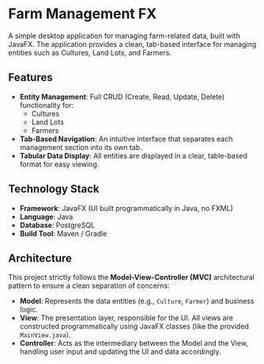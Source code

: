 # Farm Management FX

A simple desktop application for managing farm-related data, built with JavaFX. The application provides a clean, tab-based interface for managing entities such as Cultures, Land Lots, and Farmers.

## Features

-   **Entity Management**: Full CRUD (Create, Read, Update, Delete) functionality for:
    -   Cultures
    -   Land Lots
    -   Farmers
-   **Tab-Based Navigation**: An intuitive interface that separates each management section into its own tab.
-   **Tabular Data Display**: All entities are displayed in a clear, table-based format for easy viewing.

## Technology Stack

-   **Framework**: JavaFX (UI built programmatically in Java, no FXML)
-   **Language**: Java
-   **Database**: PostgreSQL
-   **Build Tool**: Maven / Gradle

## Architecture

This project strictly follows the **Model-View-Controller (MVC)** architectural pattern to ensure a clean separation of concerns:

-   **Model**: Represents the data entities (e.g., `Culture`, `Farmer`) and business logic.
-   **View**: The presentation layer, responsible for the UI. All views are constructed programmatically using JavaFX classes (like the provided `MainView.java`).
-   **Controller**: Acts as the intermediary between the Model and the View, handling user input and updating the UI and data accordingly.
